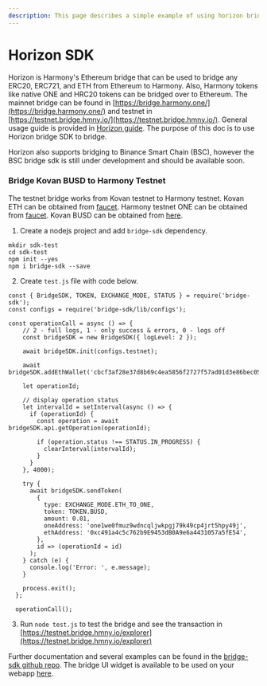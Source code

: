 ```yaml
---
description: This page describes a simple example of using horizon bridge sdk.
---
```


# Horizon SDK

Horizon is Harmony's Ethereum bridge that can be used to bridge any ERC20, ERC721, and ETH from Ethereum to Harmony. Also, Harmony tokens like native ONE and HRC20 tokens can be bridged over to Ethereum. The mainnet bridge can be found in [https://bridge.harmony.one/](https://bridge.harmony.one/) and testnet in [https://testnet.bridge.hmny.io/](https://testnet.bridge.hmny.io/). General usage guide is provided in [Horizon guide](https://docs.harmony.one/home/general/horizon-bridge). The purpose of this doc is to use Horizon bridge SDK to bridge.

Horizon also supports bridging to Binance Smart Chain \(BSC\), however the BSC bridge sdk is still under development and should be available soon.

### Bridge Kovan BUSD to Harmony Testnet

The testnet bridge works from Kovan testnet to Harmony testnet. Kovan ETH can be obtained from [faucet](https://faucet.kovan.network). Harmony testnet ONE can be obtained from [faucet](https://docs.harmony.one/home/developers/network-and-faucets). Kovan BUSD can be obtained from [here](https://testnet.bridge.hmny.io/get-tokens). 

1. Create a nodejs project and add `bridge-sdk` dependency.

```text
mkdir sdk-test
cd sdk-test
npm init --yes
npm i bridge-sdk --save
```

2. Create `test.js` file with code below.

```text
const { BridgeSDK, TOKEN, EXCHANGE_MODE, STATUS } = require('bridge-sdk');
const configs = require('bridge-sdk/lib/configs');

const operationCall = async () => {
    // 2 - full logs, 1 - only success & errors, 0 - logs off
    const bridgeSDK = new BridgeSDK({ logLevel: 2 }); 
    
    await bridgeSDK.init(configs.testnet);
  
    await bridgeSDK.addEthWallet('cbcf3af28e37d8b69c4ea5856f2727f57ad01d3e86bec054d71fa83fc246f35b');
  
    let operationId;
  
    // display operation status
    let intervalId = setInterval(async () => {
      if (operationId) {
        const operation = await bridgeSDK.api.getOperation(operationId);
  
        if (operation.status !== STATUS.IN_PROGRESS) {
          clearInterval(intervalId);
        }
      }
    }, 4000);
  
    try {
      await bridgeSDK.sendToken(
        {
          type: EXCHANGE_MODE.ETH_TO_ONE,
          token: TOKEN.BUSD,
          amount: 0.01,
          oneAddress: 'one1we0fmuz9wdncqljwkpgj79k49cp4jrt5hpy49j',
          ethAddress: '0xc491a4c5c762b9E9453dB0A9e6a4431057a5fE54',
        },
        id => (operationId = id)
      );
    } catch (e) {
      console.log('Error: ', e.message);
    }
  
    process.exit();
  };
  
  operationCall();
```

3. Run `node test.js` to test the bridge and see the transaction in [https://testnet.bridge.hmny.io/explorer](https://testnet.bridge.hmny.io/explorer)

Further documentation and several examples can be found in the [bridge-sdk github repo](https://github.com/harmony-one/ethhmy-bridge.sdk). The bridge UI widget is available to be used on your webapp [here](https://github.com/harmony-one/ethhmy-bridge.ui-sdk).

